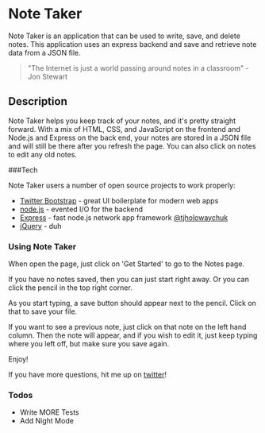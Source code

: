 # Note Taker
Note Taker is an application that can be used to write, save, and delete notes. This application uses an express backend and save and retrieve note data from a JSON file.

>"The Internet is just a world passing around notes in a classroom" 
>                                     - Jon Stewart

## Description

Note Taker helps you keep track of your notes, and it's pretty straight forward. With a mix of HTML, CSS, and JavaScript on the frontend and Node.js and Express on the back end, your notes are stored in a JSON file and will still be there after you refresh the page. You can also click on notes to edit any old notes. 

###Tech

Note Taker users a number of open source projects to work properly:

* [Twitter Bootstrap] - great UI boilerplate for modern web apps
* [node.js] - evented I/O for the backend
* [Express] - fast node.js network app framework [@tjholowaychuk]
* [jQuery] - duh

### Using Note Taker
When open the page, just click on 'Get Started' to go to the Notes page. 

If you have no notes saved, then you can just start right away. Or you can click the pencil in the top right corner. 


As you start typing, a save button should appear next to the pencil. Click on that to save your file. 

If you want to see a previous note, just click on that note on the left hand column. Then the note will appear, and if you wish to edit it, 
just keep typing where you left off, but make sure you save again. 

Enjoy!

If you have more questions, hit me up on [twitter]!




### Todos

 - Write MORE Tests
 - Add Night Mode



[twitter]: <https://twitter.com/zlamdanielvega>
  [node.js]: <http://nodejs.org>
  [Twitter Bootstrap]: <http://twitter.github.com/bootstrap/>
  [jQuery]: <http://jquery.com>
  [@tjholowaychuk]: <http://twitter.com/tjholowaychuk>
  [express]: <http://expressjs.com>

